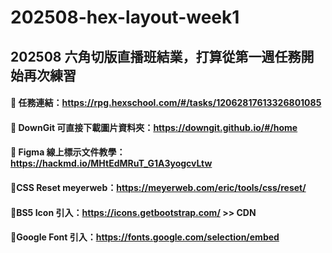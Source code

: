 # 202508-hex-layout-week1

## 202508 六角切版直播班結業，打算從第一週任務開始再次練習

#### 💛 任務連結：https://rpg.hexschool.com/#/tasks/12062817613326801085

#### 💛 DownGit 可直接下載圖片資料夾：https://downgit.github.io/#/home

#### 💛 Figma 線上標示文件教學：https://hackmd.io/MHtEdMRuT_G1A3yogcvLtw

#### 💛CSS Reset meyerweb：https://meyerweb.com/eric/tools/css/reset/

#### 💛BS5 Icon 引入：https://icons.getbootstrap.com/ >> CDN

#### 💛Google Font 引入：https://fonts.google.com/selection/embed
